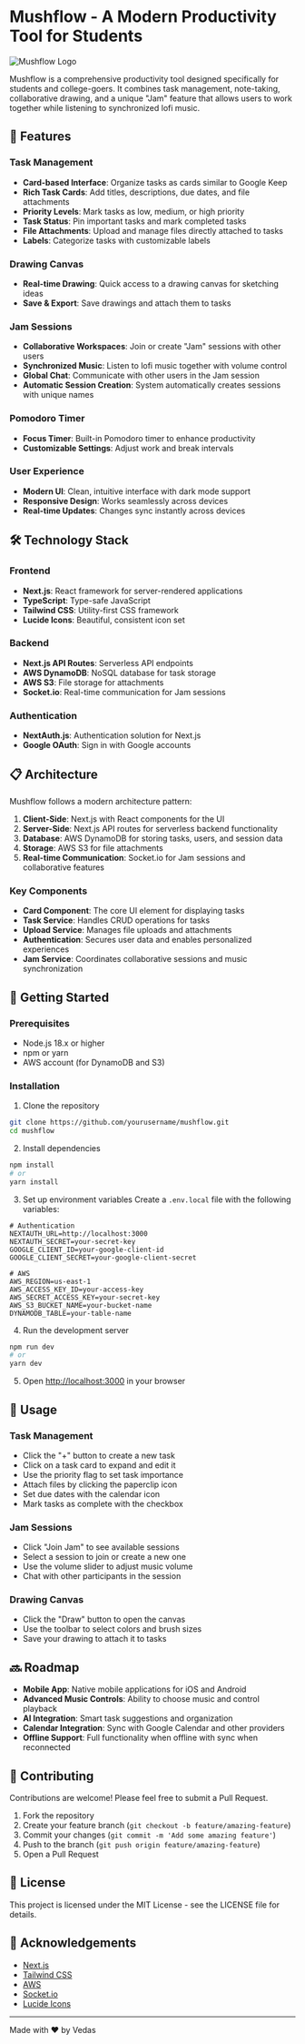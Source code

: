 # Mushflow - A Modern Productivity Tool for Students

![Mushflow Logo](public/logo.png)

Mushflow is a comprehensive productivity tool designed specifically for students and college-goers. It combines task management, note-taking, collaborative drawing, and a unique "Jam" feature that allows users to work together while listening to synchronized lofi music.

## 🌟 Features

### Task Management
- **Card-based Interface**: Organize tasks as cards similar to Google Keep
- **Rich Task Cards**: Add titles, descriptions, due dates, and file attachments
- **Priority Levels**: Mark tasks as low, medium, or high priority
- **Task Status**: Pin important tasks and mark completed tasks
- **File Attachments**: Upload and manage files directly attached to tasks
- **Labels**: Categorize tasks with customizable labels

### Drawing Canvas
- **Real-time Drawing**: Quick access to a drawing canvas for sketching ideas
- **Save & Export**: Save drawings and attach them to tasks

### Jam Sessions
- **Collaborative Workspaces**: Join or create "Jam" sessions with other users
- **Synchronized Music**: Listen to lofi music together with volume control
- **Global Chat**: Communicate with other users in the Jam session
- **Automatic Session Creation**: System automatically creates sessions with unique names

### Pomodoro Timer
- **Focus Timer**: Built-in Pomodoro timer to enhance productivity
- **Customizable Settings**: Adjust work and break intervals

### User Experience
- **Modern UI**: Clean, intuitive interface with dark mode support
- **Responsive Design**: Works seamlessly across devices
- **Real-time Updates**: Changes sync instantly across devices

## 🛠️ Technology Stack

### Frontend
- **Next.js**: React framework for server-rendered applications
- **TypeScript**: Type-safe JavaScript
- **Tailwind CSS**: Utility-first CSS framework
- **Lucide Icons**: Beautiful, consistent icon set

### Backend
- **Next.js API Routes**: Serverless API endpoints
- **AWS DynamoDB**: NoSQL database for task storage
- **AWS S3**: File storage for attachments
- **Socket.io**: Real-time communication for Jam sessions

### Authentication
- **NextAuth.js**: Authentication solution for Next.js
- **Google OAuth**: Sign in with Google accounts

## 📋 Architecture

Mushflow follows a modern architecture pattern:

1. **Client-Side**: Next.js with React components for the UI
2. **Server-Side**: Next.js API routes for serverless backend functionality
3. **Database**: AWS DynamoDB for storing tasks, users, and session data
4. **Storage**: AWS S3 for file attachments
5. **Real-time Communication**: Socket.io for Jam sessions and collaborative features

### Key Components

- **Card Component**: The core UI element for displaying tasks
- **Task Service**: Handles CRUD operations for tasks
- **Upload Service**: Manages file uploads and attachments
- **Authentication**: Secures user data and enables personalized experiences
- **Jam Service**: Coordinates collaborative sessions and music synchronization

## 🚀 Getting Started

### Prerequisites
- Node.js 18.x or higher
- npm or yarn
- AWS account (for DynamoDB and S3)

### Installation

1. Clone the repository
```bash
git clone https://github.com/yourusername/mushflow.git
cd mushflow
```

2. Install dependencies
```bash
npm install
# or
yarn install
```

3. Set up environment variables
Create a `.env.local` file with the following variables:
```
# Authentication
NEXTAUTH_URL=http://localhost:3000
NEXTAUTH_SECRET=your-secret-key
GOOGLE_CLIENT_ID=your-google-client-id
GOOGLE_CLIENT_SECRET=your-google-client-secret

# AWS
AWS_REGION=us-east-1
AWS_ACCESS_KEY_ID=your-access-key
AWS_SECRET_ACCESS_KEY=your-secret-key
AWS_S3_BUCKET_NAME=your-bucket-name
DYNAMODB_TABLE=your-table-name
```

4. Run the development server
```bash
npm run dev
# or
yarn dev
```

5. Open [http://localhost:3000](http://localhost:3000) in your browser

## 📱 Usage

### Task Management
- Click the "+" button to create a new task
- Click on a task card to expand and edit it
- Use the priority flag to set task importance
- Attach files by clicking the paperclip icon
- Set due dates with the calendar icon
- Mark tasks as complete with the checkbox

### Jam Sessions
- Click "Join Jam" to see available sessions
- Select a session to join or create a new one
- Use the volume slider to adjust music volume
- Chat with other participants in the session

### Drawing Canvas
- Click the "Draw" button to open the canvas
- Use the toolbar to select colors and brush sizes
- Save your drawing to attach it to tasks

## 🔜 Roadmap

- **Mobile App**: Native mobile applications for iOS and Android
- **Advanced Music Controls**: Ability to choose music and control playback
- **AI Integration**: Smart task suggestions and organization
- **Calendar Integration**: Sync with Google Calendar and other providers
- **Offline Support**: Full functionality when offline with sync when reconnected

## 🤝 Contributing

Contributions are welcome! Please feel free to submit a Pull Request.

1. Fork the repository
2. Create your feature branch (`git checkout -b feature/amazing-feature`)
3. Commit your changes (`git commit -m 'Add some amazing feature'`)
4. Push to the branch (`git push origin feature/amazing-feature`)
5. Open a Pull Request

## 📄 License

This project is licensed under the MIT License - see the LICENSE file for details.

## 🙏 Acknowledgements

- [Next.js](https://nextjs.org/)
- [Tailwind CSS](https://tailwindcss.com/)
- [AWS](https://aws.amazon.com/)
- [Socket.io](https://socket.io/)
- [Lucide Icons](https://lucide.dev/)

---

Made with ❤️ by Vedas